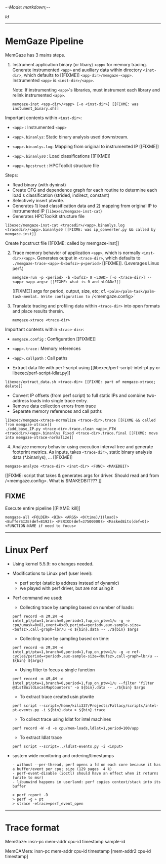 -*-Mode: markdown;-*-

$Id$

-----------------------------------------------------------------------------
MemGaze Pipeline
=============================================================================

MemGaze has 3 mains steps.

1. Instrument application binary (or libary) `<app>` for memory
   tracing. Generate instrumented `<app>` and auxiliary data within
   directory `<inst-dir>`, which defaults to    [[FIXME]]
   `<app-dir>/memgaze-<app>`. Instrumented `<app>` is `<inst-dir>/<app>`.
   
   Note: If instrumenting `<app>`'s libraries, must instrument each
   library and relink instrumented `<app>`.

   ```
   memgaze-inst <app-dir>/<app> [-o <inst-dir>] [[FIXME: was instument_binary.sh]]
   ```

  Important contents within `<inst-dir>`:
  - `<app>` : Instrumented `<app>`
  - `<app>.binanlys`: Static binary analysis used downstream.

  - `<app>.binanlys.log`: Mapping from original to instrumented IP [[FIXME]]
  - `<app>.binanlys0`   : Load classifications [[FIXME]]
  - `<app>.hpcstruct`   : HPCToolkit structure file

  Steps:
  - Read binary (with dyninst)
  - Create CFG and dependence graph for each routine to determine each
    load's classification (strided, indirect, constant)
  - Selectively insert ptwrite.
  - Generates 1) load classification data and 2) mapping from original
    IP to instrumented IP (`libexec/memgaze-inst-cat`)
  - Generates HPCToolkit structure file

  ```
  libexec/memgaze-inst-cat <tracedir>/<app>.binanlys.log <tracedir>/<app>.binanlys0 [[FIXME: was ip_converter.py && called by memgaze-inst]]
  ```

  Create hpcstruct file  [[FIXME: called by memgaze-inst]]


2. Trace memory behavior of application `<app>`, which is normally
   `<inst-dir>/<app>`. Generates output in `<trace-dir>`, which
   defaults to `./memgaze-trace-<app>-b<bufsz>-p<period>`
   [[FIXME]]. (Leverages Linux perf.)
   
   ```
   memgaze-run -p <period> -b <bufsz> 0 <LOAD> [-o <trace-dir>] -- <app> <app-args> [[FIXME: what is 0 and <LOAD>?]]
   ```
   
   [[FIXME]] args for period, output, size, etc; cf. `<palm>/palm-task/palm-task-memlat. Write configuration to `<trace-dir>/<memgaze.config>`


3. Translate tracing and profiling data within `<trace-dir>` into open formats and place results therein.

   ```
   memgaze-xtrace <trace-dir>
   ```

  Important contents within `<trace-dir>`:
  - `memgaze.config` : Configuration  [[FIXME]]
  - `<app>.trace`    : Memory references
  - `<app>.callpath` : Call paths


  - Extract data file with perf-script using [[libexec/perf-script-intel-pt.py or libexec/perf-script-ldlat.py]]
  ```
  libexec/extract_data.sh <trace-dir> [[FIXME: part of memgaze-xtrace; delete]]
  ```

  - Convert IP offsets (from perf script) to full static IPs and combine two-address loads into single trace entry.
  - Remove data collection errors from trace
  - Separate memory references and call paths
  ```
  libexec/memgaze-xtrace-normalize <trace-dir>.trace [[FIXME && called from memgaze-xtrace]]
  ./add_base_IP.py <trace-dir>.trace.clean <app>_PTW <tracedir>/<app>.binanlys_Fixed <trace-dir>.trace.final [[FIXME: move into memgaze-xtrace-normalize]]
  ```


4. Analyze memory behavior using execution interval tree and generate footprint metrics. As inputs, takes `<trace-dir>`, static binary analysis data (*.binanlys), ... [[FIXME]]

  ```
  memgaze-analyze <trace-dir> <inst-dir> <FUNC> <MAKEDBIT>
  ```
  
  [[FIXME: script that takes <trace-dir> & generates args for driver. Should read <period> and <LOAD> from <trace-dir>/<memgaze.config>. What is <FUNC> $MAKEDBIT??? ]]
  


FIXME
----------------------------------------

Execute entire pipeline [[FIXME: kill]]

  ```
  memgaze-all <FOLDER> <BIN> <ARGS> <0(time)/1(load)> <BufferSIZE(def=8192)> <PERIOD(def=37500000)> <MaskedBits(def=0)> <FUNCTION-NAME if need to focus> 
  ```


-----------------------------------------------------------------------------
Linux Perf
=============================================================================

- Using kernel 5.5.9: no changes needed.
    
- Modifications to Linux perf (user level):
  - perf script (static ip address instead of dynamic)
  - we played with perf driver, but are not using it

- Perf command we used:
  - Collecting trace by sampling based on number of loads:
  
  ```
  perf record -m 2M,2M -e intel_pt/ptw=1,branch=0,period=1,fup_on_ptw=1/u -g -e cpu/umask=0x81,event=0xd0,period=<period>,aux-sample-size=<bufsz>,call-graph=lbr/u -o ${bin}.data -- ./${bin} $args
  ```

  
  - Collecting trace by sampling based on time:

  ```
  perf record -m 2M,2M -e intel_pt/ptw=1,branch=0,period=1,fup_on_ptw=1/u -g -e ref-cycles/period=<period>,aux-sample-size=<bufsz>,call-graph=lbr/u -- ${bin} ${args}
  ```

  - Using filter to focus a single function

  ```
  perf record -m 4M,4M -e intel_pt/ptw=1,branch=0,period=1,fup_on_ptw=1/u --filter 'filter @distBuildLocalMapCounters' -o ${bin}.data -- ./${bin} $args
  ```

  - To extract trace created usin ptwrite

  ```
  perf script --script=/home/kili337/Projects/Fallacy/scripts/intel-pt-events.py -i ${bin}.data > ${bin}.trace
  ```

  - To collect trace using ldlat for intel machines

  ```
  perf record -W -d -e cpu/mem-loads,ldlat=1,period=100/upp
  ```
  
  - To extract ldlat trace

  ```
  perf script --script=../ldlat-events.py -i <input>
  ```

- system wide monitoring and ordering/timestamps

    ```
    - without --per-thread, perf opens a fd on each core because it has a buffer/event per cpu; size (129 pages  4 k)
    - perf-event-disable (ioctl) should have an effect when it returns (write to msr)
    - libunwind happens in userland: perf copies context/stack into its buffer

    > perf report -D
    > perf -g + pt
    > strace -etrace=perf_event_open
    ```


-----------------------------------------------------------------------------
Trace format
=============================================================================

MemGaze:   insn-pc mem-addr cpu-id timestamp sample-id

MemCAMera: insn-pc mem-addr cpu-id timestamp [mem-addr2 cpu-id timestamp]

